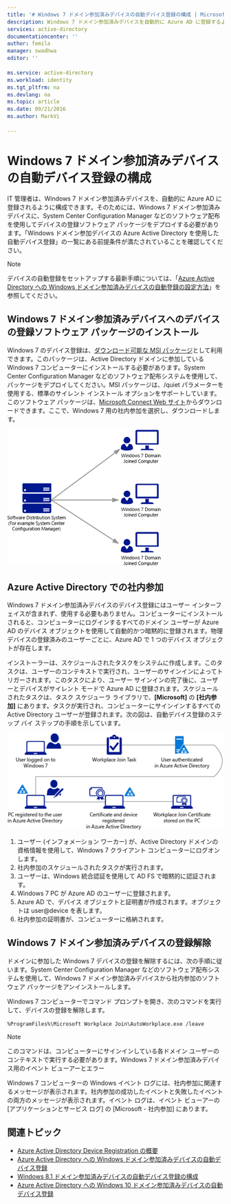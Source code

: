 ```yaml
---
title: '# Windows 7 ドメイン参加済みデバイスの自動デバイス登録の構成 | Microsoft Docs'
description: Windows 7 ドメイン参加済みデバイスを自動的に Azure AD に登録するように構成する手順と、Windows 7 ドメイン参加済みデバイスに System Center Configuration Manager などのソフトウェア配布を使用してデバイスの登録ソフトウェア パッケージをデプロイする手順。
services: active-directory
documentationcenter: ''
author: femila
manager: swadhwa
editor: ''

ms.service: active-directory
ms.workload: identity
ms.tgt_pltfrm: na
ms.devlang: na
ms.topic: article
ms.date: 09/21/2016
ms.author: MarkVi

---
```

# Windows 7 ドメイン参加済みデバイスの自動デバイス登録の構成
IT 管理者は、Windows 7 ドメイン参加済みデバイスを、自動的に Azure AD に登録されるように構成できます。そのためには、Windows 7 ドメイン参加済みデバイスに、System Center Configuration Manager などのソフトウェア配布を使用してデバイスの登録ソフトウェア パッケージをデプロイする必要があります。「Windows ドメイン参加デバイスの Azure Active Directory を使用した自動デバイス登録」の一覧にある前提条件が満たされていることを確認してください。

> [!NOTE]
> デバイスの自動登録をセットアップする最新手順については、「[Azure Active Directory への Windows ドメイン参加済みデバイスの自動登録の設定方法](active-directory-conditional-access-automatic-device-registration-setup.md)」を参照してください。
> 
> 

## Windows 7 ドメイン参加済みデバイスへのデバイスの登録ソフトウェア パッケージのインストール
Windows 7 のデバイス登録は、[ダウンロード可能な MSI パッケージ](https://connect.microsoft.com/site1164)として利用できます。このパッケージは、Active Directory ドメインに参加している Windows 7 コンピューターにインストールする必要があります。System Center Configuration Manager などのソフトウェア配布システムを使用して、パッケージをデプロイしてください。MSI パッケージは、/quiet パラメーターを使用する、標準のサイレント インストール オプションをサポートしています。このソフトウェア パッケージは、[Microsoft Connect Web サイト](https://connect.microsoft.com/site1164)からダウンロードできます。ここで、Windows 7 用の社内参加を選択し、ダウンロードします。

![](./media/active-directory-conditional-access/device-registration-process-windows7.gif)

## Azure Active Directory での社内参加
Windows 7 ドメイン参加済みデバイスのデバイス登録にはユーザー インターフェイスが含まれず、使用する必要もありません。コンピューターにインストールされると、コンピューターにログインするすべてのドメイン ユーザーが Azure AD のデバイス オブジェクトを使用して自動的かつ暗黙的に登録されます。物理デバイスの登録済みのユーザーごとに、Azure AD で 1 つのデバイス オブジェクトが存在します。

インストーラーは、スケジュールされたタスクをシステムに作成します。このタスクは、ユーザーのコンテキストで実行され、ユーザーのサインインによってトリガーされます。このタスクにより、ユーザー サインインの完了後に、ユーザーとデバイスがサイレント モードで Azure AD に登録されます。スケジュールされたタスクは、タスク スケジューラ ライブラリで、**[Microsoft]** の **[社内参加]** にあります。タスクが実行され、コンピューターにサインインするすべての Active Directory ユーザーが登録されます。次の図は、自動デバイス登録のステップ バイ ステップの手順を示しています。

![](./media/active-directory-conditional-access/automatic-device-registration-windows7.png)

1. ユーザー (インフォメーション ワーカー) が、Active Directory ドメインの資格情報を使用して、Windows 7 クライアント コンピューターにログオンします。
2. 社内参加のスケジュールされたタスクが実行されます。
3. ユーザーは、Windows 統合認証を使用して AD FS で暗黙的に認証されます。
4. Windows 7 PC が Azure AD のユーザーに登録されます。
5. Azure AD で、デバイス オブジェクトと証明書が作成されます。オブジェクトは user@device を表します。
6. 社内参加の証明書が、コンピューターに格納されます。

## Windows 7 ドメイン参加済みデバイスの登録解除
ドメインに参加した Windows 7 デバイスの登録を解除するには、次の手順に従います。System Center Configuration Manager などのソフトウェア配布システムを使用して、Windows 7 ドメイン参加済みデバイスから社内参加のソフトウェア パッケージをアンインストールします。

Windows 7 コンピューターでコマンド プロンプトを開き、次のコマンドを実行して、デバイスの登録を解除します。

    %ProgramFiles%\Microsoft Workplace Join\AutoWorkplace.exe /leave

> [!NOTE]
> このコマンドは、コンピューターにサインインしている各ドメイン ユーザーのコンテキストで実行する必要があります。Windows 7 ドメイン参加済みデバイス用のイベント ビューアーとエラー
> 
> 

Windows 7 コンピューターの Windows イベント ログには、社内参加に関連するメッセージが表示されます。社内参加の成功したイベントと失敗したイベントの両方のメッセージが表示されます。イベント ログは、イベント ビューアーの [アプリケーションとサービス ログ] の [Microsoft - 社内参加] にあります。

## 関連トピック
* [Azure Active Directory Device Registration の概要](active-directory-conditional-access-device-registration-overview.md)
* [Azure Active Directory への Windows ドメイン参加済みデバイスの自動デバイス登録](active-directory-conditional-access-automatic-device-registration.md)
* [Windows 8.1 ドメイン参加済みデバイスの自動デバイス登録の構成](active-directory-conditional-access-automatic-device-registration-windows-8-1.md)
* [Azure Active Directory への Windows 10 ドメイン参加済みデバイスの自動デバイス登録](active-directory-azureadjoin-devices-group-policy.md)

<!---HONumber=AcomDC_0928_2016-->